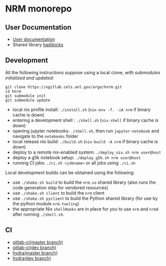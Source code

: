 # NRM monorepo

## User Documentation

- [User documentation](http://hnrm.readthedocs.io)
- Shared library [haddocks](https://hnrm.readthedocs.io/en/latest/_static/haddocks/)

## Development

All the following instructions suppose using a local clone, *with submodules
initialized and updated*:

```
git clone https://xgitlab.cels.anl.gov/argo/hnrm.git
cd hnrm
git submodule init
git submodule update
```

- local nix profile install: `./install.sh` (`nix-env -f. -iA nrm` if binary cache is down)
- entering a development shell : `./shell.sh` (`nix-shell` if binary cache is down)
- opening jupyter notebooks: `./shell.sh`, then run `jupyter-notebook` and navigate to the `notebooks` folder
- local release nix build: `./build.sh` (`nix-build -A nrm` if binary cache is down)
- deploy to a remote nix-enabled system: `./deploy_nix.sh nrm user@host`
- deploy a g5k notebook setup: `./deploy_g5k.sh nrm user@host`
- running CI jobs: `./ci.sh <jobname>` or all jobs using `./ci.sh`

Local development builds can be obtained using the following:

- use `./shake.sh build` to build the `nrm.so` shared library (also runs the code generation step for vendored resources)
- use `./shake.sh client` to build the `nrm` client
- use `./shake.sh pyclient` to build the Python shared library (for use by the python module `nrm.tooling`)
- the appropriate Nix `shellHooks` are in place for you to use `nrm` and `nrmd` after running `./shell.sh`.

## CI

- [gitlab-ci(master branch)](https://xgitlab.cels.anl.gov/argo/hnrm/pipelines/master/latest)
- [gitlab-ci(dev branch)](https://xgitlab.cels.anl.gov/argo/hnrm/pipelines/master/latest)
- [hydra(master branch)](http://129.114.24.212/jobset/nrm/master#tabs-jobs)
- [hydra(dev branch)](http://129.114.24.212/jobset/nrm/dev#tabs-jobs)
